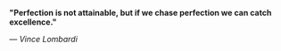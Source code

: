 **"Perfection is not attainable, but if we chase perfection we can catch excellence."**

— _Vince Lombardi_
